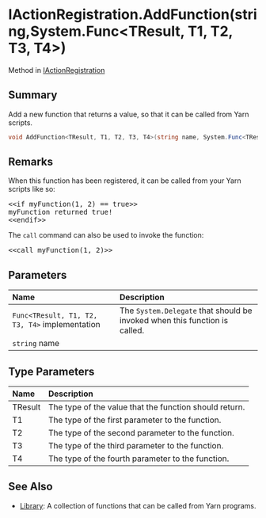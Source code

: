 # IActionRegistration.AddFunction(string,System.Func<TResult, T1, T2, T3, T4>)

Method in [IActionRegistration](/docs/api/csharp/yarn.unity.iactionregistration.md)

## Summary


Add a new function that returns a value, so that it can be
called from Yarn scripts.


```csharp
void AddFunction<TResult, T1, T2, T3, T4>(string name, System.Func<TResult, T1, T2, T3, T4> implementation);
```

## Remarks

<p>When this function has been registered, it can be called from
your Yarn scripts like so:</p> <pre lang="yarn">
&lt;&lt;if myFunction(1, 2) == true&gt;&gt;
myFunction returned true!
&lt;&lt;endif&gt;&gt;
</pre> <p>The <code>call</code> command can also be used to invoke the function:</p> <pre lang="yarn">
&lt;&lt;call myFunction(1, 2)&gt;&gt;
</pre>

## Parameters

|Name|Description|
|:---|:---|
|`Func<TResult, T1, T2, T3, T4>` implementation|The  <code>System.Delegate</code>  that should be invoked when this function is called.|
|`string` name||

## Type Parameters

|Name|Description|
|:---|:---|
|TResult|The type of the value that the function should return.|
|T1|The type of the first parameter to the function.|
|T2|The type of the second parameter to the function.|
|T3|The type of the third parameter to the function.|
|T4|The type of the fourth parameter to the function.|

## See Also

* [Library](/docs/api/csharp/yarn.library.md): A collection of functions that can be called from Yarn programs.

